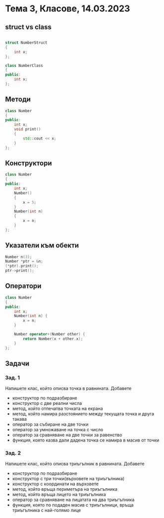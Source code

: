 # Тема 3, Класове, 14.03.2023

## struct vs class

```c++

struct NumberStruct
{
    int x;
};

class NumberClass 
{
public:
    int x;
};
```

## Методи

```c++
class Number 
{
public:
    int x;
    void print()
    {
        std::cout << x;
    }
};
```

## Конструктори

```c++
class Number 
{
public:
    int x;
    Number()
    {
        x = 5;
    }
    Number(int n)
    {
        x = n;
    }
};
```

## Указатели към обекти

```c++
Number n(3);
Number *ptr = &n;
(*ptr).print();
ptr->print();
```

## Оператори

```c++
class Number
{
public:
    int x;
    Number(int n) {
        x = n;
    }

    Number operator+(Number other) {
        return Number(x + other.x);
    }
};
```

## Задачи

### Зад. 1

Напишете клас, който описва точка в равнината. Добавете

* конструктор по подразбиране
* конструктор с две реални числа
* метод, който отпечатва точката на екрана
* метод, който намира разстоянието между текущата точка и друга такава
* оператор за събиране на две точки
* оператор за умножаване на точка с число
* оператор за сравняване на две точки за равенство
* функция, която казва дали дадена точка се намира в масив от точки

### Зад. 2

Напишете клас, който описва триъгълник в равнината. Добавете

* конструктор по подразбиране
* конструктор с три точки(върховете на триъгълника)
* конструктор с координати на върховете
* метод, който връща периметъра на триъгълника
* метод, който връща лицето на триъгълника
* оператор за сравняване на лицатата на два триъгълника
* функция, която по подаден масив с триъгълници, връща триъгълника с най-голямо лице